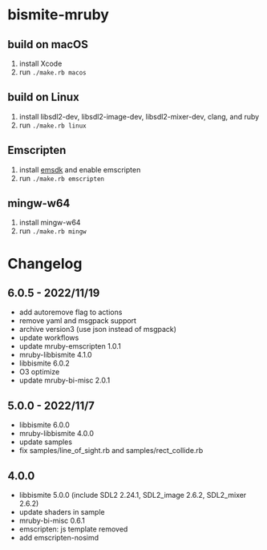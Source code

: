 # bismite-mruby

## build on macOS
1. install Xcode
2. run `./make.rb macos`

## build on Linux
1. install libsdl2-dev, libsdl2-image-dev, libsdl2-mixer-dev, clang, and ruby
2. run `./make.rb linux`

## Emscripten
1. install [emsdk](https://github.com/emscripten-core/emsdk) and enable emscripten
2. run `./make.rb emscripten`

## mingw-w64
1. install mingw-w64
2. run `./make.rb mingw`

# Changelog
## 6.0.5 - 2022/11/19
- add autoremove flag to actions
- remove yaml and msgpack support
- archive version3 (use json instead of msgpack)
- update workflows
- update mruby-emscripten 1.0.1
- mruby-libbismite 4.1.0
- libbismite 6.0.2
- O3 optimize
- update mruby-bi-misc 2.0.1
## 5.0.0 - 2022/11/7
- libbismite 6.0.0
- mruby-libbismite 4.0.0
- update samples
- fix samples/line_of_sight.rb and samples/rect_collide.rb
## 4.0.0
- libbismite 5.0.0 (include SDL2 2.24.1, SDL2_image 2.6.2, SDL2_mixer 2.6.2)
- update shaders in sample
- mruby-bi-misc 0.6.1
- emscripten: js template removed
- add emscripten-nosimd
